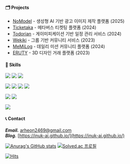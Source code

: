 #### 🗂️ Projects 
- [NoModel](https://github.com/prgrms-aibe-devcourse/AIBE2_FinalProject_NoModel_BE) - 생성형 AI 기반 광고 이미지 제작 플랫폼 (2025)
- [Ticketaka](https://github.com/MTVS3FinalProject/MTVS3_Final_Cursor) - 메타버스 티켓팅 플랫폼 (2024)
- [Todorian](https://github.com/MTVS-3rd-TODORIAN/TODORIAN_BE) - 게이미피케이션 기반 일정 관리 서비스 (2024)
- [Wekiki](https://github.com/Step3-kakao-tech-campus/Team8_BE) - 그룹 기반 커뮤니티 서비스 (2023)
- [MeMiLog](https://github.com/MTVS-3rd-BanBanMooMani/MeMiLog) - 데일리 미션 커뮤니티 플랫폼 (2024)
- [ERUTY](https://github.com/INUK-ai/ERUTY-Platform-project) - 3D 디자인 거래 플랫폼 (2023)


#### 🔨 Skills
<a target="_blank"><img src="https://img.shields.io/badge/Java-437291?style=for-the-badge&logo=openjdk&logoColor=white"/></a>
<a target="_blank"><img src="https://img.shields.io/badge/Spring-6DB33F?style=for-the-badge&logo=Spring&logoColor=white"/></a>
<a target="_blank"><img src="https://img.shields.io/badge/JPA-59666C?style=for-the-badge&logo=Hibernate&logoColor=white"/></a> &nbsp;

<a target="_blank"><img src="https://img.shields.io/badge/MySQL-4479A1?style=for-the-badge&logo=mysql&logoColor=white"/></a>
<a target="_blank"><img src="https://img.shields.io/badge/MariaDB-003545?style=for-the-badge&logo=MariaDB&logoColor=white"/></a>
<a target="_blank"><img src="https://img.shields.io/badge/Redis-DC382D?style=for-the-badge&logo=redis&logoColor=white"/></a>
<a target="_blank"><img src="https://img.shields.io/badge/mongodb-47A248?style=for-the-badge&logo=mongodb&logoColor=white"/></a> &nbsp;

<a target="_blank"><img src="https://img.shields.io/badge/Docker-2496ED?style=for-the-badge&logo=docker&logoColor=white"/></a>
<a target="_blank"><img src="https://img.shields.io/badge/AWS-232F3E?style=for-the-badge&logo=AmazonAWS&logoColor=white"/></a>

<a target="_blank"><img src="https://img.shields.io/badge/react-61DAFB?style=for-the-badge&logo=react&logoColor=white"/></a>

#### 📞 Contact
***Email.*** [arheon2469@gmail.com](arheon2469@gmail.com) </br>
***Blog.*** [https://inuk-ai.github.io/](https://inuk-ai.github.io/) &nbsp;

[![Anurag's GitHub stats](https://github-readme-stats.vercel.app/api?username=INUK-ai)](https://github.com/anuraghazra/github-readme-stats)
[![Solved.ac
프로필](http://mazassumnida.wtf/api/v2/generate_badge?boj=arheon2469)](https://solved.ac/arheon2469)

[![Hits](https://hits.seeyoufarm.com/api/count/incr/badge.svg?url=https%3A%2F%2Fgithub.com%2FINUK-ai%2Fhit-counter&count_bg=%23000000&title_bg=%23000000&icon=github.svg&icon_color=%23FFFFFF&title=hits&edge_flat=false)](https://hits.seeyoufarm.com)
